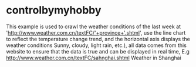 # controlbymyhobby
This example is used to crawl the weather conditions of the last week at 'http://www.weather.com.cn/textFC/'+province+'.shtml', use the line chart to reflect the temperature change trend, and the horizontal axis displays the weather conditions Sunny, cloudy, light rain, etc.), all data comes from this website to ensure that the data is true and can be displayed in real time,
E.g
http://www.weather.com.cn/textFC/sahnghai.shtml Weather in Shanghai


